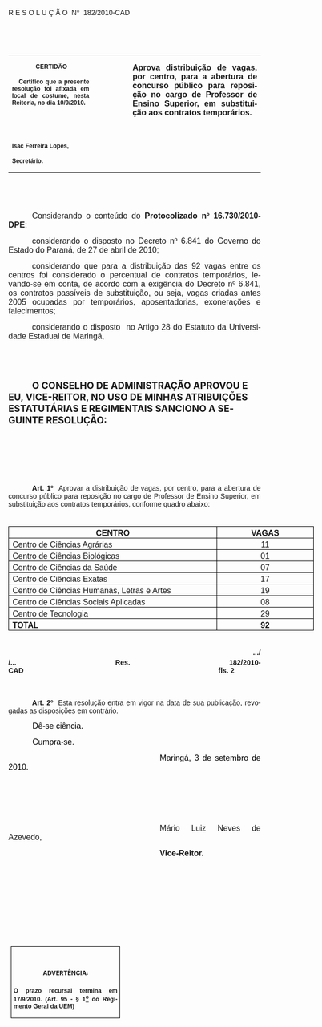 <body lang=PT-BR link=blue vlink=purple style='tab-interval:35.4pt'>

<div class=Section1>

<p class=MsoTitle><span style='font-size:11.0pt;font-family:Arial'><o:p>&nbsp;</o:p></span></p>

<p class=MsoTitle><span style='font-family:Arial;mso-bidi-font-family:"Times New Roman"'>R
E S O L U Ç Ã O<span style='mso-spacerun:yes'>  </span>N</span><span
style='font-family:Symbol;mso-ascii-font-family:Arial;mso-hansi-font-family:
Arial;mso-char-type:symbol;mso-symbol-font-family:Symbol'><span
style='mso-char-type:symbol;mso-symbol-font-family:Symbol'>°</span></span><span
style='font-family:Arial;mso-bidi-font-family:"Times New Roman"'><span
style='mso-spacerun:yes'>  </span>182/2010-CAD<o:p></o:p></span></p>

<p class=MsoTitle><span style='font-family:Arial;mso-bidi-font-family:"Times New Roman"'><o:p>&nbsp;</o:p></span></p>

<p class=BodyText21><span style='font-size:10.0pt;font-family:Arial;mso-bidi-font-family:
"Times New Roman"'><o:p>&nbsp;</o:p></span></p>

<table class=MsoNormalTable border=0 cellspacing=0 cellpadding=0
 style='border-collapse:collapse;mso-padding-alt:0cm 5.4pt 0cm 5.4pt'>
 <tr style='mso-yfti-irow:0;mso-yfti-firstrow:yes;mso-yfti-lastrow:yes'>
  <td width=196 valign=top style='width:147.15pt;padding:0cm 5.4pt 0cm 5.4pt'>
  <p class=MsoNormal align=center style='text-align:center'><b
  style='mso-bidi-font-weight:normal'><span style='font-size:9.0pt;mso-bidi-font-size:
  10.0pt;font-family:Arial;mso-bidi-font-family:"Times New Roman"'><span
  style='mso-spacerun:yes'> </span>CERTIDÃO<o:p></o:p></span></b></p>
  <p class=MsoNormal style='text-align:justify'><b style='mso-bidi-font-weight:
  normal'><span style='font-size:9.0pt;mso-bidi-font-size:10.0pt;font-family:
  Arial;mso-bidi-font-family:"Times New Roman"'><span
  style='mso-spacerun:yes'>   </span>Certifico que a presente resolução foi
  afixada em local de costume, nesta Reitoria, no dia 10/9/2010.<o:p></o:p></span></b></p>
  <p class=MsoNormal><b style='mso-bidi-font-weight:normal'><span
  style='font-size:8.0pt;font-family:Arial;mso-bidi-font-family:"Times New Roman"'><o:p>&nbsp;</o:p></span></b></p>
  <p class=MsoNormal><b style='mso-bidi-font-weight:normal'><span
  style='font-size:8.0pt;font-family:Arial;mso-bidi-font-family:"Times New Roman"'><o:p>&nbsp;</o:p></span></b></p>
  <p class=MsoNormal><b style='mso-bidi-font-weight:normal'><span
  style='font-size:9.0pt;mso-bidi-font-size:10.0pt;font-family:Arial;
  mso-bidi-font-family:"Times New Roman"'>Isac Ferreira Lopes,<o:p></o:p></span></b></p>
  <p class=MsoNormal><b style='mso-bidi-font-weight:normal'><span
  style='font-size:9.0pt;mso-bidi-font-size:10.0pt;font-family:Arial;
  mso-bidi-font-family:"Times New Roman"'>Secretário.<o:p></o:p></span></b></p>
  </td>
  <td width=83 valign=top style='width:62.25pt;padding:0cm 5.4pt 0cm 5.4pt'>
  <p class=MsoNormal style='margin-right:-5.4pt'><b><span style='font-size:
  12.0pt;mso-bidi-font-size:10.0pt;font-family:Arial;mso-bidi-font-family:"Times New Roman"'><o:p>&nbsp;</o:p></span></b></p>
  </td>
  <td width=333 valign=top style='width:249.6pt;padding:0cm 5.4pt 0cm 5.4pt'>
  <p class=MsoNormal style='text-align:justify'><b><span style='font-size:12.0pt;
  font-family:Arial;mso-bidi-font-family:"Times New Roman"'>Aprova distribuição
  de vagas, por centro, para a abertura de concurso público para reposição no
  cargo de Professor de Ensino Superior, em substituição aos contratos
  temporários.<o:p></o:p></span></b></p>
  </td>
 </tr>
</table>

<p class=BodyText21><span style='font-size:10.0pt;font-family:Arial;mso-bidi-font-family:
"Times New Roman"'><o:p>&nbsp;</o:p></span></p>

<p class=MsoNormal style='text-align:justify;text-indent:35.45pt'><span
style='font-size:12.0pt;font-family:Arial;mso-bidi-font-family:"Times New Roman"'><o:p>&nbsp;</o:p></span></p>

<p class=MsoNormal style='text-align:justify;text-indent:35.45pt'><span
style='font-size:12.0pt;mso-bidi-font-size:10.0pt;font-family:Arial;mso-bidi-font-family:
"Times New Roman"'>Considerando o conteúdo do <b style='mso-bidi-font-weight:
normal'>Protocolizado nº 16.730/2010-DPE</b>;<o:p></o:p></span></p>

<p class=MsoNormal style='text-align:justify;text-indent:35.4pt'><span
style='font-size:12.0pt;font-family:Arial;mso-bidi-font-family:"Times New Roman"'>considerando
o disposto no Decreto nº 6.841 do Governo do Estado do Paraná, de 27 de abril
de 2010;<o:p></o:p></span></p>

<p class=MsoNormal style='text-align:justify;text-indent:35.4pt'><span
style='font-size:12.0pt;font-family:Arial;mso-bidi-font-family:"Times New Roman"'>considerando
que para a distribuição das 92 vagas entre os centros foi considerado o
percentual de contratos temporários, levando-se em conta, de acordo com a
exigência do Decreto nº 6.841, os contratos passíveis de substituição, ou seja,
vagas criadas antes 2005 ocupadas por temporários, aposentadorias, exonerações
e falecimentos;<o:p></o:p></span></p>

<p class=MsoNormal style='text-align:justify;text-indent:35.45pt'><span
style='font-size:12.0pt;mso-bidi-font-size:10.0pt;font-family:Arial;mso-bidi-font-family:
"Times New Roman"'>considerando o disposto<span style='mso-spacerun:yes'> 
</span>no Artigo 28 do Estatuto da Universidade Estadual de Maringá,</span><span
style='font-size:12.0pt;mso-bidi-font-size:10.0pt;font-family:Arial'><o:p></o:p></span></p>

<p class=MsoNormal style='text-align:justify;text-indent:35.45pt'><span
style='font-size:12.0pt;font-family:Arial;mso-bidi-font-family:"Times New Roman"'><o:p>&nbsp;</o:p></span></p>

<p class=MsoNormal style='text-align:justify;text-indent:35.45pt'><span
style='font-size:12.0pt;font-family:Arial;mso-bidi-font-family:"Times New Roman"'><o:p>&nbsp;</o:p></span></p>

<p class=MsoBodyTextIndent style='text-indent:35.45pt'><b style='mso-bidi-font-weight:
normal'><span style='font-size:14.0pt'>O CONSELHO DE ADMINISTRAÇÃO APROVOU E
EU, VICE-REITOR, NO USO DE MINHAS ATRIBUIÇÕES ESTATUTÁRIAS E REGIMENTAIS SANCIONO
A SEGUINTE RESOLUÇÃO:<o:p></o:p></span></b></p>

<p class=MsoBodyTextIndent style='text-indent:35.45pt'><span style='font-size:
12.0pt'><o:p>&nbsp;</o:p></span></p>

<p class=MsoBodyTextIndent style='text-indent:35.45pt'><span style='font-size:
12.0pt'><o:p>&nbsp;</o:p></span></p>

<p class=MsoBodyTextIndent style='text-indent:35.45pt'><span style='font-size:
12.0pt'><o:p>&nbsp;</o:p></span></p>

<p style='margin-top:3.0pt;margin-right:0cm;margin-bottom:0cm;margin-left:0cm;
margin-bottom:.0001pt;text-align:justify;text-indent:35.45pt'><b
style='mso-bidi-font-weight:normal'><span style='font-family:Arial;mso-fareast-font-family:
"Arial Unicode MS";mso-bidi-font-family:"Times New Roman"'>Art.&nbsp;1º&nbsp;&nbsp;</span></b><span
style='mso-bidi-font-size:12.0pt;font-family:Arial;mso-bidi-font-family:"Times New Roman";
mso-bidi-font-weight:bold'>Aprovar a distribuição de vagas, por centro, para a
abertura de concurso público para reposição no cargo de Professor de Ensino
Superior, em substituição aos contratos temporários, conforme quadro abaixo:<o:p></o:p></span></p>

<p style='margin-top:3.0pt;margin-right:0cm;margin-bottom:0cm;margin-left:0cm;
margin-bottom:.0001pt;text-align:justify;text-indent:35.45pt'><span
style='mso-bidi-font-size:12.0pt;font-family:Arial;mso-bidi-font-family:"Times New Roman";
mso-bidi-font-weight:bold'><o:p>&nbsp;</o:p></span></p>

<table class=MsoTableGrid border=1 cellspacing=0 cellpadding=0 width=610
 style='width:457.2pt;border-collapse:collapse;border:none;mso-border-alt:solid windowtext .5pt;
 mso-yfti-tbllook:480;mso-padding-alt:0cm 5.4pt 0cm 5.4pt;mso-border-insideh:
 .5pt solid windowtext;mso-border-insidev:.5pt solid windowtext'>
 <tr style='mso-yfti-irow:0;mso-yfti-firstrow:yes'>
  <td width=423 valign=top style='width:317.4pt;border:solid windowtext 1.0pt;
  mso-border-alt:solid windowtext .5pt;padding:0cm 5.4pt 0cm 5.4pt'>
  <p align=center style='margin-top:3.0pt;margin-right:0cm;margin-bottom:0cm;
  margin-left:0cm;margin-bottom:.0001pt;text-align:center'><b><span
  style='mso-bidi-font-size:12.0pt;font-family:Arial;mso-bidi-font-family:"Times New Roman"'>CENTRO<o:p></o:p></span></b></p>
  </td>
  <td width=186 valign=top style='width:139.8pt;border:solid windowtext 1.0pt;
  border-left:none;mso-border-left-alt:solid windowtext .5pt;mso-border-alt:
  solid windowtext .5pt;padding:0cm 5.4pt 0cm 5.4pt'>
  <p align=center style='margin-top:3.0pt;margin-right:0cm;margin-bottom:0cm;
  margin-left:0cm;margin-bottom:.0001pt;text-align:center'><b><span
  style='mso-bidi-font-size:12.0pt;font-family:Arial;mso-bidi-font-family:"Times New Roman"'>VAGAS<o:p></o:p></span></b></p>
  </td>
 </tr>
 <tr style='mso-yfti-irow:1'>
  <td width=423 valign=top style='width:317.4pt;border:solid windowtext 1.0pt;
  border-top:none;mso-border-top-alt:solid windowtext .5pt;mso-border-alt:solid windowtext .5pt;
  padding:0cm 5.4pt 0cm 5.4pt'>
  <p style='margin-top:3.0pt;margin-right:0cm;margin-bottom:0cm;margin-left:
  0cm;margin-bottom:.0001pt;text-align:justify'><span style='mso-bidi-font-size:
  12.0pt;font-family:Arial;mso-bidi-font-family:"Times New Roman";mso-bidi-font-weight:
  bold'>Centro de Ciências Agrárias<o:p></o:p></span></p>
  </td>
  <td width=186 valign=top style='width:139.8pt;border-top:none;border-left:
  none;border-bottom:solid windowtext 1.0pt;border-right:solid windowtext 1.0pt;
  mso-border-top-alt:solid windowtext .5pt;mso-border-left-alt:solid windowtext .5pt;
  mso-border-alt:solid windowtext .5pt;padding:0cm 5.4pt 0cm 5.4pt'>
  <p align=center style='margin-top:3.0pt;margin-right:0cm;margin-bottom:0cm;
  margin-left:0cm;margin-bottom:.0001pt;text-align:center'><span
  style='mso-bidi-font-size:12.0pt;font-family:Arial;mso-bidi-font-family:"Times New Roman";
  mso-bidi-font-weight:bold'>11<o:p></o:p></span></p>
  </td>
 </tr>
 <tr style='mso-yfti-irow:2'>
  <td width=423 valign=top style='width:317.4pt;border:solid windowtext 1.0pt;
  border-top:none;mso-border-top-alt:solid windowtext .5pt;mso-border-alt:solid windowtext .5pt;
  padding:0cm 5.4pt 0cm 5.4pt'>
  <p style='margin-top:3.0pt;margin-right:0cm;margin-bottom:0cm;margin-left:
  0cm;margin-bottom:.0001pt;text-align:justify'><span style='mso-bidi-font-size:
  12.0pt;font-family:Arial;mso-bidi-font-family:"Times New Roman";mso-bidi-font-weight:
  bold'>Centro de Ciências Biológicas<o:p></o:p></span></p>
  </td>
  <td width=186 valign=top style='width:139.8pt;border-top:none;border-left:
  none;border-bottom:solid windowtext 1.0pt;border-right:solid windowtext 1.0pt;
  mso-border-top-alt:solid windowtext .5pt;mso-border-left-alt:solid windowtext .5pt;
  mso-border-alt:solid windowtext .5pt;padding:0cm 5.4pt 0cm 5.4pt'>
  <p align=center style='margin-top:3.0pt;margin-right:0cm;margin-bottom:0cm;
  margin-left:0cm;margin-bottom:.0001pt;text-align:center'><span
  style='mso-bidi-font-size:12.0pt;font-family:Arial;mso-bidi-font-family:"Times New Roman";
  mso-bidi-font-weight:bold'>01<o:p></o:p></span></p>
  </td>
 </tr>
 <tr style='mso-yfti-irow:3'>
  <td width=423 valign=top style='width:317.4pt;border:solid windowtext 1.0pt;
  border-top:none;mso-border-top-alt:solid windowtext .5pt;mso-border-alt:solid windowtext .5pt;
  padding:0cm 5.4pt 0cm 5.4pt'>
  <p style='margin-top:3.0pt;margin-right:0cm;margin-bottom:0cm;margin-left:
  0cm;margin-bottom:.0001pt;text-align:justify'><span style='mso-bidi-font-size:
  12.0pt;font-family:Arial;mso-bidi-font-family:"Times New Roman";mso-bidi-font-weight:
  bold'>Centro de Ciências da Saúde<o:p></o:p></span></p>
  </td>
  <td width=186 valign=top style='width:139.8pt;border-top:none;border-left:
  none;border-bottom:solid windowtext 1.0pt;border-right:solid windowtext 1.0pt;
  mso-border-top-alt:solid windowtext .5pt;mso-border-left-alt:solid windowtext .5pt;
  mso-border-alt:solid windowtext .5pt;padding:0cm 5.4pt 0cm 5.4pt'>
  <p align=center style='margin-top:3.0pt;margin-right:0cm;margin-bottom:0cm;
  margin-left:0cm;margin-bottom:.0001pt;text-align:center'><span
  style='mso-bidi-font-size:12.0pt;font-family:Arial;mso-bidi-font-family:"Times New Roman";
  mso-bidi-font-weight:bold'>07<o:p></o:p></span></p>
  </td>
 </tr>
 <tr style='mso-yfti-irow:4'>
  <td width=423 valign=top style='width:317.4pt;border:solid windowtext 1.0pt;
  border-top:none;mso-border-top-alt:solid windowtext .5pt;mso-border-alt:solid windowtext .5pt;
  padding:0cm 5.4pt 0cm 5.4pt'>
  <p style='margin-top:3.0pt;margin-right:0cm;margin-bottom:0cm;margin-left:
  0cm;margin-bottom:.0001pt;text-align:justify'><span style='mso-bidi-font-size:
  12.0pt;font-family:Arial;mso-bidi-font-family:"Times New Roman";mso-bidi-font-weight:
  bold'>Centro de Ciências Exatas<o:p></o:p></span></p>
  </td>
  <td width=186 valign=top style='width:139.8pt;border-top:none;border-left:
  none;border-bottom:solid windowtext 1.0pt;border-right:solid windowtext 1.0pt;
  mso-border-top-alt:solid windowtext .5pt;mso-border-left-alt:solid windowtext .5pt;
  mso-border-alt:solid windowtext .5pt;padding:0cm 5.4pt 0cm 5.4pt'>
  <p align=center style='margin-top:3.0pt;margin-right:0cm;margin-bottom:0cm;
  margin-left:0cm;margin-bottom:.0001pt;text-align:center'><span
  style='mso-bidi-font-size:12.0pt;font-family:Arial;mso-bidi-font-family:"Times New Roman";
  mso-bidi-font-weight:bold'>17<o:p></o:p></span></p>
  </td>
 </tr>
 <tr style='mso-yfti-irow:5'>
  <td width=423 valign=top style='width:317.4pt;border:solid windowtext 1.0pt;
  border-top:none;mso-border-top-alt:solid windowtext .5pt;mso-border-alt:solid windowtext .5pt;
  padding:0cm 5.4pt 0cm 5.4pt'>
  <p style='margin-top:3.0pt;margin-right:0cm;margin-bottom:0cm;margin-left:
  0cm;margin-bottom:.0001pt;text-align:justify'><span style='mso-bidi-font-size:
  12.0pt;font-family:Arial;mso-bidi-font-family:"Times New Roman";mso-bidi-font-weight:
  bold'>Centro de Ciências Humanas, Letras e Artes<o:p></o:p></span></p>
  </td>
  <td width=186 valign=top style='width:139.8pt;border-top:none;border-left:
  none;border-bottom:solid windowtext 1.0pt;border-right:solid windowtext 1.0pt;
  mso-border-top-alt:solid windowtext .5pt;mso-border-left-alt:solid windowtext .5pt;
  mso-border-alt:solid windowtext .5pt;padding:0cm 5.4pt 0cm 5.4pt'>
  <p align=center style='margin-top:3.0pt;margin-right:0cm;margin-bottom:0cm;
  margin-left:0cm;margin-bottom:.0001pt;text-align:center'><span
  style='mso-bidi-font-size:12.0pt;font-family:Arial;mso-bidi-font-family:"Times New Roman";
  mso-bidi-font-weight:bold'>19<o:p></o:p></span></p>
  </td>
 </tr>
 <tr style='mso-yfti-irow:6'>
  <td width=423 valign=top style='width:317.4pt;border:solid windowtext 1.0pt;
  border-top:none;mso-border-top-alt:solid windowtext .5pt;mso-border-alt:solid windowtext .5pt;
  padding:0cm 5.4pt 0cm 5.4pt'>
  <p style='margin-top:3.0pt;margin-right:0cm;margin-bottom:0cm;margin-left:
  0cm;margin-bottom:.0001pt;text-align:justify'><span style='mso-bidi-font-size:
  12.0pt;font-family:Arial;mso-bidi-font-family:"Times New Roman";mso-bidi-font-weight:
  bold'>Centro de Ciências Sociais Aplicadas<o:p></o:p></span></p>
  </td>
  <td width=186 valign=top style='width:139.8pt;border-top:none;border-left:
  none;border-bottom:solid windowtext 1.0pt;border-right:solid windowtext 1.0pt;
  mso-border-top-alt:solid windowtext .5pt;mso-border-left-alt:solid windowtext .5pt;
  mso-border-alt:solid windowtext .5pt;padding:0cm 5.4pt 0cm 5.4pt'>
  <p align=center style='margin-top:3.0pt;margin-right:0cm;margin-bottom:0cm;
  margin-left:0cm;margin-bottom:.0001pt;text-align:center'><span
  style='mso-bidi-font-size:12.0pt;font-family:Arial;mso-bidi-font-family:"Times New Roman";
  mso-bidi-font-weight:bold'>08<o:p></o:p></span></p>
  </td>
 </tr>
 <tr style='mso-yfti-irow:7'>
  <td width=423 valign=top style='width:317.4pt;border:solid windowtext 1.0pt;
  border-top:none;mso-border-top-alt:solid windowtext .5pt;mso-border-alt:solid windowtext .5pt;
  padding:0cm 5.4pt 0cm 5.4pt'>
  <p style='margin-top:3.0pt;margin-right:0cm;margin-bottom:0cm;margin-left:
  0cm;margin-bottom:.0001pt;text-align:justify'><span style='mso-bidi-font-size:
  12.0pt;font-family:Arial;mso-bidi-font-family:"Times New Roman";mso-bidi-font-weight:
  bold'>Centro de Tecnologia<o:p></o:p></span></p>
  </td>
  <td width=186 valign=top style='width:139.8pt;border-top:none;border-left:
  none;border-bottom:solid windowtext 1.0pt;border-right:solid windowtext 1.0pt;
  mso-border-top-alt:solid windowtext .5pt;mso-border-left-alt:solid windowtext .5pt;
  mso-border-alt:solid windowtext .5pt;padding:0cm 5.4pt 0cm 5.4pt'>
  <p align=center style='margin-top:3.0pt;margin-right:0cm;margin-bottom:0cm;
  margin-left:0cm;margin-bottom:.0001pt;text-align:center'><span
  style='mso-bidi-font-size:12.0pt;font-family:Arial;mso-bidi-font-family:"Times New Roman";
  mso-bidi-font-weight:bold'>29<o:p></o:p></span></p>
  </td>
 </tr>
 <tr style='mso-yfti-irow:8;mso-yfti-lastrow:yes'>
  <td width=423 valign=top style='width:317.4pt;border:solid windowtext 1.0pt;
  border-top:none;mso-border-top-alt:solid windowtext .5pt;mso-border-alt:solid windowtext .5pt;
  padding:0cm 5.4pt 0cm 5.4pt'>
  <p style='margin-top:3.0pt;margin-right:0cm;margin-bottom:0cm;margin-left:
  0cm;margin-bottom:.0001pt;text-align:justify'><b><span style='mso-bidi-font-size:
  12.0pt;font-family:Arial;mso-bidi-font-family:"Times New Roman"'>TOTAL<o:p></o:p></span></b></p>
  </td>
  <td width=186 valign=top style='width:139.8pt;border-top:none;border-left:
  none;border-bottom:solid windowtext 1.0pt;border-right:solid windowtext 1.0pt;
  mso-border-top-alt:solid windowtext .5pt;mso-border-left-alt:solid windowtext .5pt;
  mso-border-alt:solid windowtext .5pt;padding:0cm 5.4pt 0cm 5.4pt'>
  <p align=center style='margin-top:3.0pt;margin-right:0cm;margin-bottom:0cm;
  margin-left:0cm;margin-bottom:.0001pt;text-align:center'><b><span
  style='mso-bidi-font-size:12.0pt;font-family:Arial;mso-bidi-font-family:"Times New Roman"'>92<o:p></o:p></span></b></p>
  </td>
 </tr>
</table>

<p style='margin-top:3.0pt;margin-right:0cm;margin-bottom:0cm;margin-left:0cm;
margin-bottom:.0001pt;text-align:justify;text-indent:35.45pt'><span
style='mso-bidi-font-size:12.0pt;font-family:Arial;mso-bidi-font-family:"Times New Roman";
mso-bidi-font-weight:bold'><o:p>&nbsp;</o:p></span></p>

<p align=right style='margin-top:3.0pt;margin-right:0cm;margin-bottom:0cm;
margin-left:0cm;margin-bottom:.0001pt;text-align:right;text-indent:35.45pt'><b><span
style='mso-bidi-font-size:12.0pt;font-family:Arial;mso-bidi-font-family:"Times New Roman"'>.../<o:p></o:p></span></b></p>

<p style='margin-top:3.0pt;margin-right:0cm;margin-bottom:0cm;margin-left:0cm;
margin-bottom:.0001pt;text-align:justify'><b style='mso-bidi-font-weight:normal'><span
style='font-family:Arial;mso-fareast-font-family:"Arial Unicode MS";mso-bidi-font-family:
"Times New Roman"'>/... Res. 182/2010-CAD<span style='mso-tab-count:9'>                                                                                                    </span>fls.
2<o:p></o:p></span></b></p>

<p style='margin-top:3.0pt;margin-right:0cm;margin-bottom:0cm;margin-left:0cm;
margin-bottom:.0001pt;text-align:justify;text-indent:35.45pt'><span
style='font-family:Arial;mso-fareast-font-family:"Arial Unicode MS";mso-bidi-font-family:
"Times New Roman"'><o:p>&nbsp;</o:p></span></p>

<p style='margin-top:3.0pt;margin-right:0cm;margin-bottom:0cm;margin-left:0cm;
margin-bottom:.0001pt;text-align:justify;text-indent:35.45pt'><span
style='font-family:Arial;mso-fareast-font-family:"Arial Unicode MS";mso-bidi-font-family:
"Times New Roman"'><o:p>&nbsp;</o:p></span></p>

<p style='margin-top:6.0pt;margin-right:0cm;margin-bottom:0cm;margin-left:0cm;
margin-bottom:.0001pt;text-align:justify;text-indent:35.45pt'><b
style='mso-bidi-font-weight:normal'><span style='font-family:Arial;mso-fareast-font-family:
"Arial Unicode MS";mso-bidi-font-family:"Times New Roman"'>Art.&nbsp;2º&nbsp;&nbsp;</span></b><span
style='font-family:Arial;mso-bidi-font-family:"Times New Roman"'>Esta resolução
entra em vigor na data de sua publicação, revogadas as disposições em contrário.</span><span
style='mso-bidi-font-size:12.0pt;font-family:Arial;mso-bidi-font-family:"Times New Roman";
mso-bidi-font-weight:bold'><o:p></o:p></span></p>

<p class=MsoNormal style='text-align:justify;text-indent:36.0pt;mso-pagination:
none'><span style='font-size:12.0pt;font-family:Arial;color:black'>Dê-se
ciência.<o:p></o:p></span></p>

<p class=MsoNormal style='text-align:justify;text-indent:36.0pt;mso-pagination:
none'><span style='font-size:12.0pt;font-family:Arial;color:black'>Cumpra-se.<o:p></o:p></span></p>

<p class=MsoNormal style='text-align:justify;text-indent:8.0cm'><span
style='font-size:12.0pt;font-family:Arial;color:black'>Maringá, 3 de setembro de
2010.<o:p></o:p></span></p>

<p class=MsoNormal style='text-align:justify;text-indent:8.0cm'><span
style='font-family:Arial;mso-bidi-font-family:"Times New Roman"'><o:p>&nbsp;</o:p></span></p>

<p class=MsoNormal style='text-align:justify;text-indent:8.0cm'><span
style='font-family:Arial;mso-bidi-font-family:"Times New Roman"'><o:p>&nbsp;</o:p></span></p>

<p class=MsoNormal style='text-align:justify;text-indent:8.0cm'><span
style='font-family:Arial;mso-bidi-font-family:"Times New Roman"'><o:p>&nbsp;</o:p></span></p>

<p class=MsoNormal style='text-align:justify;text-indent:8.0cm'><span
style='font-size:12.0pt;font-family:Arial;mso-bidi-font-family:"Times New Roman"'>Mário
Luiz Neves de Azevedo,<o:p></o:p></span></p>

<p class=MsoNormal style='text-align:justify;text-indent:8.0cm;tab-stops:8.0cm 276.45pt'><b
style='mso-bidi-font-weight:normal'><span style='font-size:12.0pt;font-family:
Arial;mso-bidi-font-family:"Times New Roman"'>Vice-Reitor.<o:p></o:p></span></b></p>

<p class=MsoNormal style='text-align:justify;text-indent:8.0cm;tab-stops:8.0cm 276.45pt'><b
style='mso-bidi-font-weight:normal'><span style='font-size:12.0pt;font-family:
Arial;mso-bidi-font-family:"Times New Roman"'><o:p>&nbsp;</o:p></span></b></p>

<p class=MsoNormal style='text-align:justify;text-indent:8.0cm;tab-stops:8.0cm 276.45pt'><b
style='mso-bidi-font-weight:normal'><span style='font-size:12.0pt;font-family:
Arial;mso-bidi-font-family:"Times New Roman"'><o:p>&nbsp;</o:p></span></b></p>

<p class=MsoNormal style='text-align:justify;text-indent:8.0cm;tab-stops:8.0cm 276.45pt'><b
style='mso-bidi-font-weight:normal'><span style='font-size:12.0pt;font-family:
Arial;mso-bidi-font-family:"Times New Roman"'><o:p>&nbsp;</o:p></span></b></p>

<p class=MsoNormal style='text-align:justify;text-indent:8.0cm;tab-stops:8.0cm 276.45pt'><b
style='mso-bidi-font-weight:normal'><span style='font-size:12.0pt;font-family:
Arial;mso-bidi-font-family:"Times New Roman"'><o:p>&nbsp;</o:p></span></b></p>

<p class=MsoNormal style='text-align:justify;text-indent:8.0cm;tab-stops:8.0cm 276.45pt'><b
style='mso-bidi-font-weight:normal'><span style='font-size:12.0pt;font-family:
Arial;mso-bidi-font-family:"Times New Roman"'><o:p>&nbsp;</o:p></span></b></p>

<table class=MsoNormalTable border=1 cellspacing=0 cellpadding=0
 style='margin-left:3.5pt;border-collapse:collapse;border:none;mso-border-alt:
 solid windowtext .5pt;mso-padding-alt:0cm 3.5pt 0cm 3.5pt;mso-border-insideh:
 .5pt solid windowtext;mso-border-insidev:.5pt solid windowtext'>
 <tr style='mso-yfti-irow:0;mso-yfti-firstrow:yes;mso-yfti-lastrow:yes'>
  <td width=207 valign=top style='width:155.6pt;border:solid windowtext 1.0pt;
  mso-border-alt:solid windowtext .5pt;padding:0cm 3.5pt 0cm 3.5pt'>
  <h1 align=center style='text-align:center'><span style='font-size:9.0pt;
  mso-bidi-font-size:10.0pt'>ADVERTÊNCIA:<o:p></o:p></span></h1>
  <p class=MsoNormal style='text-align:justify'><b style='mso-bidi-font-weight:
  normal'><span style='font-size:9.0pt;mso-bidi-font-size:10.0pt;font-family:
  Arial;mso-bidi-font-family:"Times New Roman"'>O prazo recursal termina em 17/9/2010.
  (Art. 95 - § 1<u><sup>o</sup></u> do Regimento Geral da UEM)</span></b><span
  style='font-size:9.0pt;mso-bidi-font-size:10.0pt;font-family:Arial;
  mso-bidi-font-family:"Times New Roman"'><o:p></o:p></span></p>
  </td>
 </tr>
</table>

<p class=MsoNormal style='text-align:justify;text-indent:10.0cm'><o:p>&nbsp;</o:p></p>

</div>

</body>
